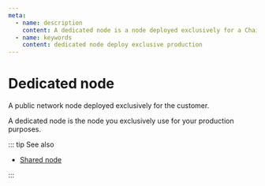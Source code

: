 ```yaml
---
meta:
  - name: description
    content: A dedicated node is a node deployed exclusively for a Chainstack managed blockchain services user.
  - name: keywords
    content: dedicated node deploy exclusive production
---
```


# Dedicated node

A public network node deployed exclusively for the customer.

A dedicated node is the node you exclusively use for your production purposes.

::: tip See also

* [Shared node](/glossary/shared-node)

:::
